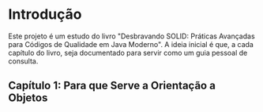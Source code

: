 # Introdução

Este projeto é um estudo do livro "Desbravando SOLID: Práticas Avançadas para Códigos de Qualidade em Java Moderno". A ideia inicial é que, a cada capítulo do livro, seja documentado para servir como um guia pessoal de consulta.

## Capítulo 1: Para que Serve a Orientação a Objetos

